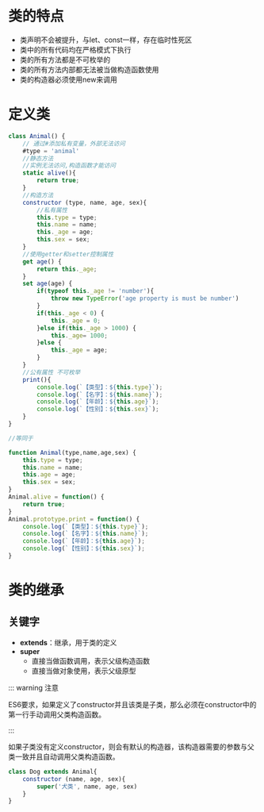 # 类的特点

- 类声明不会被提升，与let、const一样，存在临时性死区
- 类中的所有代码均在严格模式下执行
- 类的所有方法都是不可枚举的
- 类的所有方法内部都无法被当做构造函数使用
- 类的构造器必须使用new来调用

# 定义类

```js
class Animal() {
    // 通过#添加私有变量，外部无法访问
    #type = 'animal'
    //静态方法
    //实例无法访问,构造函数才能访问
    static alive(){
        return true;
    }
    //构造方法
    constructor (type, name, age, sex){
        //私有属性
        this.type = type;
        this.name = name;
        this._age = age;
        this.sex = sex;
    }
    //使用getter和setter控制属性
    get age() {
        return this._age;
    }
    set age(age) {
        if(typeof this._age != 'number'){
            throw new TypeError('age property is must be number')
        }
        if(this._age < 0) {
            this._age = 0;
        }else if(this._age > 1000) {
            this._age= 1000;
        }else {
            this._age = age;
        }
    }
    //公有属性 不可枚举
    print(){
        console.log(`【类型】：${this.type}`);
        console.log(`【名字】：${this.name}`);
        console.log(`【年龄】：${this.age}`);
        console.log(`【性别】：${this.sex}`);
    }
}

//等同于

function Animal(type,name,age,sex) {
    this.type = type;
    this.name = name;
    this.age = age;
    this.sex = sex;
}
Animal.alive = function() {
    return true;
}
Animal.prototype.print = function() {
    console.log(`【类型】：${this.type}`);
    console.log(`【名字】：${this.name}`);
    console.log(`【年龄】：${this.age}`);
    console.log(`【性别】：${this.sex}`);
}
```

# 类的继承

## 关键字

- **extends**：继承，用于类的定义
- **super**
  - 直接当做函数调用，表示父级构造函数
  - 直接当做对象使用，表示父级原型

::: warning 注意

ES6要求，如果定义了constructor并且该类是子类，那么必须在constructor中的第一行手动调用父类构造函数。

:::

如果子类没有定义constructor，则会有默认的构造器，该构造器需要的参数与父类一致并且自动调用父类构造函数。

```js
class Dog extends Animal{
    constructor (name, age, sex){
        super('犬类', name, age, sex)
    }
}
```

<Vssue 
    :options="{ labels: [$page.relativePath.split('/')[0]] }" 
    :title="$page.relativePath.split('/')[1]" 
/>